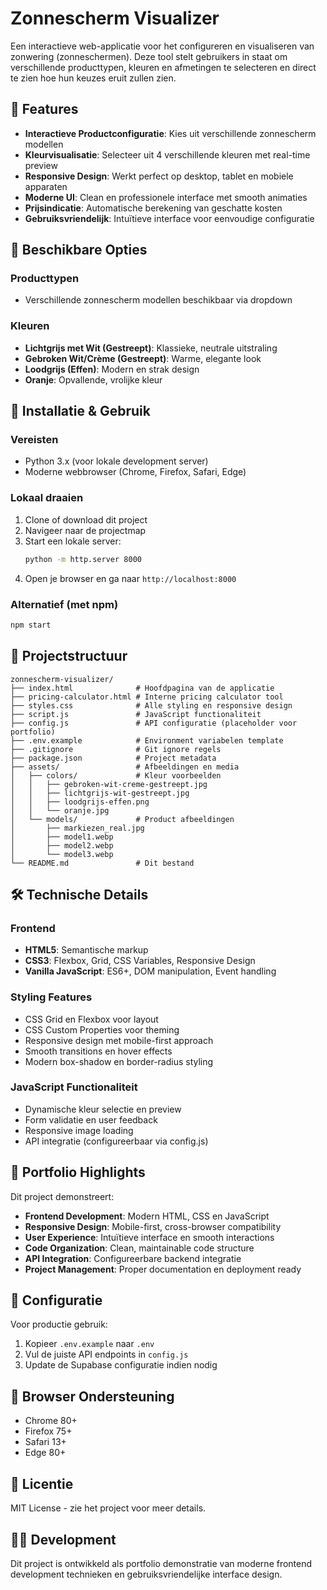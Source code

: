 # Zonnescherm Visualizer

Een interactieve web-applicatie voor het configureren en visualiseren van zonwering (zonneschermen). Deze tool stelt gebruikers in staat om verschillende producttypen, kleuren en afmetingen te selecteren en direct te zien hoe hun keuzes eruit zullen zien.

## 🌟 Features

- **Interactieve Productconfiguratie**: Kies uit verschillende zonnescherm modellen
- **Kleurvisualisatie**: Selecteer uit 4 verschillende kleuren met real-time preview
- **Responsive Design**: Werkt perfect op desktop, tablet en mobiele apparaten
- **Moderne UI**: Clean en professionele interface met smooth animaties
- **Prijsindicatie**: Automatische berekening van geschatte kosten
- **Gebruiksvriendelijk**: Intuïtieve interface voor eenvoudige configuratie

## 🎨 Beschikbare Opties

### Producttypen
- Verschillende zonnescherm modellen beschikbaar via dropdown

### Kleuren
- **Lichtgrijs met Wit (Gestreept)**: Klassieke, neutrale uitstraling
- **Gebroken Wit/Crème (Gestreept)**: Warme, elegante look
- **Loodgrijs (Effen)**: Modern en strak design
- **Oranje**: Opvallende, vrolijke kleur

## 🚀 Installatie & Gebruik

### Vereisten
- Python 3.x (voor lokale development server)
- Moderne webbrowser (Chrome, Firefox, Safari, Edge)

### Lokaal draaien
1. Clone of download dit project
2. Navigeer naar de projectmap
3. Start een lokale server:
   ```bash
   python -m http.server 8000
   ```
4. Open je browser en ga naar `http://localhost:8000`

### Alternatief (met npm)
```bash
npm start
```

## 📁 Projectstructuur

```
zonnescherm-visualizer/
├── index.html              # Hoofdpagina van de applicatie
├── pricing-calculator.html # Interne pricing calculator tool
├── styles.css              # Alle styling en responsive design
├── script.js               # JavaScript functionaliteit
├── config.js               # API configuratie (placeholder voor portfolio)
├── .env.example            # Environment variabelen template
├── .gitignore              # Git ignore regels
├── package.json            # Project metadata
├── assets/                 # Afbeeldingen en media
│   ├── colors/             # Kleur voorbeelden
│   │   ├── gebroken-wit-creme-gestreept.jpg
│   │   ├── lichtgrijs-wit-gestreept.jpg
│   │   ├── loodgrijs-effen.png
│   │   └── oranje.jpg
│   └── models/             # Product afbeeldingen
│       ├── markiezen_real.jpg
│       ├── model1.webp
│       ├── model2.webp
│       └── model3.webp
└── README.md               # Dit bestand
```

## 🛠️ Technische Details

### Frontend
- **HTML5**: Semantische markup
- **CSS3**: Flexbox, Grid, CSS Variables, Responsive Design
- **Vanilla JavaScript**: ES6+, DOM manipulation, Event handling

### Styling Features
- CSS Grid en Flexbox voor layout
- CSS Custom Properties voor theming
- Responsive design met mobile-first approach
- Smooth transitions en hover effects
- Modern box-shadow en border-radius styling

### JavaScript Functionaliteit
- Dynamische kleur selectie en preview
- Form validatie en user feedback
- Responsive image loading
- API integratie (configureerbaar via config.js)

## 🎯 Portfolio Highlights

Dit project demonstreert:
- **Frontend Development**: Modern HTML, CSS en JavaScript
- **Responsive Design**: Mobile-first, cross-browser compatibility
- **User Experience**: Intuïtieve interface en smooth interactions
- **Code Organization**: Clean, maintainable code structure
- **API Integration**: Configureerbare backend integratie
- **Project Management**: Proper documentation en deployment ready

## 🔧 Configuratie

Voor productie gebruik:
1. Kopieer `.env.example` naar `.env`
2. Vul de juiste API endpoints in `config.js`
3. Update de Supabase configuratie indien nodig

## 📱 Browser Ondersteuning

- Chrome 80+
- Firefox 75+
- Safari 13+
- Edge 80+

## 📄 Licentie

MIT License - zie het project voor meer details.

## 👨‍💻 Development

Dit project is ontwikkeld als portfolio demonstratie van moderne frontend development technieken en gebruiksvriendelijke interface design.